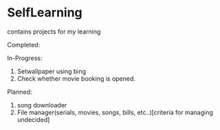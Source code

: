 # SelfLearning
contains projects for my learning

Completed:

In-Progress:
1. Setwallpaper using bing
2. Check whether movie booking is opened.

Planned:
1. song downloader
2. File manager(serials, movies, songs, bills, etc..)[criteria for managing undecided] 
